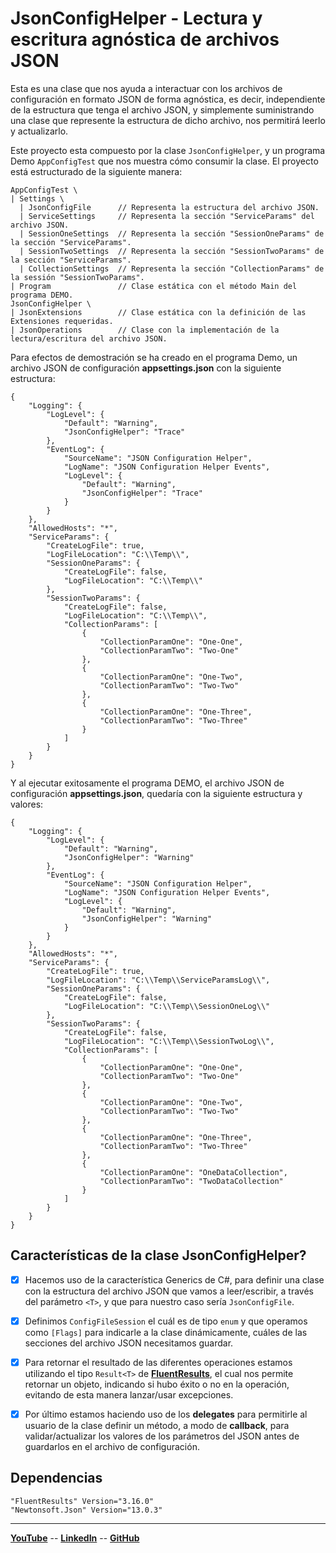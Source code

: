 # JsonConfigHelper - Lectura y escritura agnóstica de archivos JSON

Esta es una clase que nos ayuda a interactuar con los archivos de configuración en formato JSON de forma agnóstica, es decir, independiente de la estructura que tenga el archivo JSON, y simplemente suministrando una clase que represente la estructura de dicho archivo, nos permitirá leerlo y actualizarlo.

Este proyecto esta compuesto por la clase `JsonConfigHelper`, y un programa Demo `AppConfigTest` que nos muestra cómo consumir la clase. El proyecto está estructurado de la siguiente manera:

```
AppConfigTest \
| Settings \
  | JsonConfigFile      // Representa la estructura del archivo JSON.
  | ServiceSettings     // Representa la sección "ServiceParams" del archivo JSON.
  | SessionOneSettings  // Representa la sección "SessionOneParams" de la sección "ServiceParams".
  | SessionTwoSettings  // Representa la sección "SessionTwoParams" de la sección "ServiceParams".
  | CollectionSettings  // Representa la sección "CollectionParams" de la sessión "SessionTwoParams".
| Program               // Clase estática con el método Main del programa DEMO.
JsonConfigHelper \
| JsonExtensions        // Clase estática con la definición de las Extensiones requeridas.
| JsonOperations        // Clase con la implementación de la lectura/escritura del archivo JSON.
```

Para efectos de demostración se ha creado en el programa Demo, un archivo JSON de configuración **appsettings.json** con la siguiente estructura:

```
{
    "Logging": {
        "LogLevel": {
            "Default": "Warning",
            "JsonConfigHelper": "Trace"
        },
        "EventLog": {
            "SourceName": "JSON Configuration Helper",
            "LogName": "JSON Configuration Helper Events",
            "LogLevel": {
                "Default": "Warning",
                "JsonConfigHelper": "Trace"
            }
        }
    },
    "AllowedHosts": "*",
    "ServiceParams": {
        "CreateLogFile": true,
        "LogFileLocation": "C:\\Temp\\",
        "SessionOneParams": {
            "CreateLogFile": false,
            "LogFileLocation": "C:\\Temp\\"
        },
        "SessionTwoParams": {
            "CreateLogFile": false,
            "LogFileLocation": "C:\\Temp\\",
            "CollectionParams": [
                {
                    "CollectionParamOne": "One-One",
                    "CollectionParamTwo": "Two-One"
                },
                {
                    "CollectionParamOne": "One-Two",
                    "CollectionParamTwo": "Two-Two"
                },
                {
                    "CollectionParamOne": "One-Three",
                    "CollectionParamTwo": "Two-Three"
                }
            ]
        }
    }
}
```

Y al ejecutar exitosamente el programa DEMO, el archivo JSON de configuración **appsettings.json**, quedaría con la siguiente estructura y valores:

```
{
    "Logging": {
        "LogLevel": {
            "Default": "Warning",
            "JsonConfigHelper": "Warning"
        },
        "EventLog": {
            "SourceName": "JSON Configuration Helper",
            "LogName": "JSON Configuration Helper Events",
            "LogLevel": {
                "Default": "Warning",
                "JsonConfigHelper": "Warning"
            }
        }
    },
    "AllowedHosts": "*",
    "ServiceParams": {
        "CreateLogFile": true,
        "LogFileLocation": "C:\\Temp\\ServiceParamsLog\\",
        "SessionOneParams": {
            "CreateLogFile": false,
            "LogFileLocation": "C:\\Temp\\SessionOneLog\\"
        },
        "SessionTwoParams": {
            "CreateLogFile": false,
            "LogFileLocation": "C:\\Temp\\SessionTwoLog\\",
            "CollectionParams": [
                {
                    "CollectionParamOne": "One-One",
                    "CollectionParamTwo": "Two-One"
                },
                {
                    "CollectionParamOne": "One-Two",
                    "CollectionParamTwo": "Two-Two"
                },
                {
                    "CollectionParamOne": "One-Three",
                    "CollectionParamTwo": "Two-Three"
                },
                {
                    "CollectionParamOne": "OneDataCollection",
                    "CollectionParamTwo": "TwoDataCollection"
                }
            ]
        }
    }
}
```

## Características de la clase JsonConfigHelper?

- [x]  Hacemos uso de la característica Generics de C#, para definir una clase con la estructura del archivo JSON que vamos a leer/escribir, a través del parámetro `<T>`, y que para nuestro caso sería `JsonConfigFile`.

- [x]  Definimos `ConfigFileSession` el cuál es de tipo `enum` y que operamos como `[Flags]` para indicarle a la clase dinámicamente, cuáles de las secciones del archivo JSON necesitamos guardar.

- [x]  Para retornar el resultado de las diferentes operaciones estamos utilizando el tipo `Result<T>` de [**FluentResults**](https://www.nuget.org/packages/FluentResults), el cual nos permite retornar un objeto, indicando si hubo éxito o no en la operación, evitando de esta manera lanzar/usar excepciones.

- [x]  Por último estamos haciendo uso de los **delegates** para permitirle al usuario de la clase definir un método, a modo de **callback**, para validar/actualizar los valores de los parámetros del JSON antes de guardarlos en el archivo de configuración.

## Dependencias

```
"FluentResults" Version="3.16.0"
"Newtonsoft.Json" Version="13.0.3"
```

---------

[**YouTube**](https://www.youtube.com/@hectorgomez-backend-dev/featured) -- 
[**LinkedIn**](https://www.linkedin.com/in/hectorgomez-backend-dev/) -- 
[**GitHub**](https://github.com/MoonDoDev/JsonConfigHelper)
